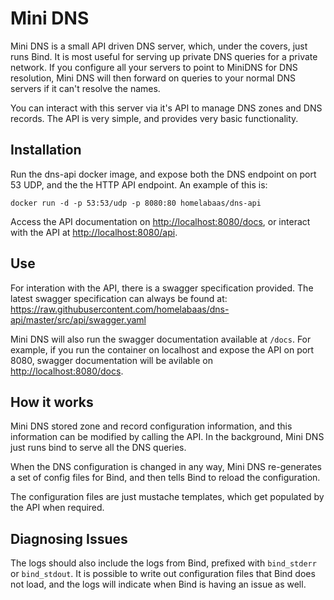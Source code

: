 # Mini DNS

Mini DNS is a small API driven DNS server, which, under the covers, just runs Bind. It is most useful for serving up private DNS queries for a private network. If you configure all your servers to point to MiniDNS for DNS resolution, Mini DNS will then forward on queries to your normal DNS servers if it can't resolve the names.

You can interact with this server via it's API to manage DNS zones and DNS records. The API is very simple, and provides very basic functionality.

## Installation

Run the dns-api docker image, and expose both the DNS endpoint on port 53 UDP, and the the HTTP API endpoint. An example of this is:

```docker run -d -p 53:53/udp -p 8080:80 homelabaas/dns-api```

Access the API documentation on <http://localhost:8080/docs>, or interact with the API at <http://localhost:8080/api>.

## Use

For interation with the API, there is a swagger specification provided. The latest swagger specification can always be found at: <https://raw.githubusercontent.com/homelabaas/dns-api/master/src/api/swagger.yaml>

Mini DNS will also run the swagger documentation available at `/docs`. For example, if you run the container on localhost and expose the API on port 8080, swagger documentation will be avilable on <http://localhost:8080/docs>.

## How it works

Mini DNS stored zone and record configuration information, and this information can be modified by calling the API. In the background, Mini DNS just runs bind to serve all the DNS queries.

When the DNS configuration is changed in any way, Mini DNS re-generates a set of config files for Bind, and then tells Bind to reload the configuration.

The configuration files are just mustache templates, which get populated by the API when required.

## Diagnosing Issues

The logs should also include the logs from Bind, prefixed with `bind_stderr` or `bind_stdout`. It is possible to write out configuration files that Bind does not load, and the logs will indicate when Bind is having an issue as well.
